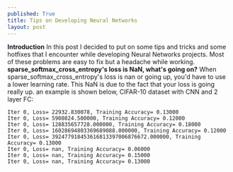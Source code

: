 ```yaml
---
published: True
title: Tips on Developing Neural Networks
layout: post
---
```

**Introduction**
In this post I decided to put on some tips and tricks and some hotfixes that I encounter while developing Neural Networks projects. Most of these problems are easy to fix but a headache while working.
**sparse_softmax_cross_entropy's loss is NaN, what's going on?**
When sparse_softmax_cross_entropy's loss is nan or going up, you'd have to use a lower learning rate. This NaN is due to the fact that your loss is going really up.
an example is shown below, CIFAR-10 dataset with CNN and 2 layer FC:
```
Iter 0, Loss= 22932.830078, Training Accuracy= 0.13000
Iter 0, Loss= 5908024.500000, Training Accuracy= 0.12000
Iter 0, Loss= 128835657728.000000, Training Accuracy= 0.18000
Iter 0, Loss= 16028694803369689088.000000, Training Accuracy= 0.12000
Iter 0, Loss= 392477918453616813397006876672.000000, Training Accuracy= 0.13000
Iter 0, Loss= nan, Training Accuracy= 0.06000
Iter 0, Loss= nan, Training Accuracy= 0.15000
Iter 0, Loss= nan, Training Accuracy= 0.13000
```
